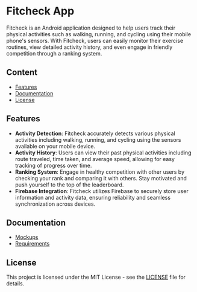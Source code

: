 # Fitcheck App

Fitcheck is an Android application designed to help users track their physical activities such as walking, running, and cycling using their mobile phone's sensors. With Fitcheck, users can easily monitor their exercise routines, view detailed activity history, and even engage in friendly competition through a ranking system.

## Content

- [Features](#features)
- [Documentation](#documentation)
- [License](#license)

## Features

- **Activity Detection**: Fitcheck accurately detects various physical activities including walking, running, and cycling using the sensors available on your mobile device.
- **Activity History**: Users can view their past physical activities including route traveled, time taken, and average speed, allowing for easy tracking of progress over time.
- **Ranking System**: Engage in healthy competition with other users by checking your rank and comparing it with others. Stay motivated and push yourself to the top of the leaderboard.
- **Firebase Integration**: Fitcheck utilizes Firebase to securely store user information and activity data, ensuring reliability and seamless synchronization across devices.

## Documentation

- [Mockups](./Docs/Mockups)
- [Requirements](./Docs/Requirements)

## License

This project is licensed under the MIT License - see the [LICENSE](LICENSE) file for details.
